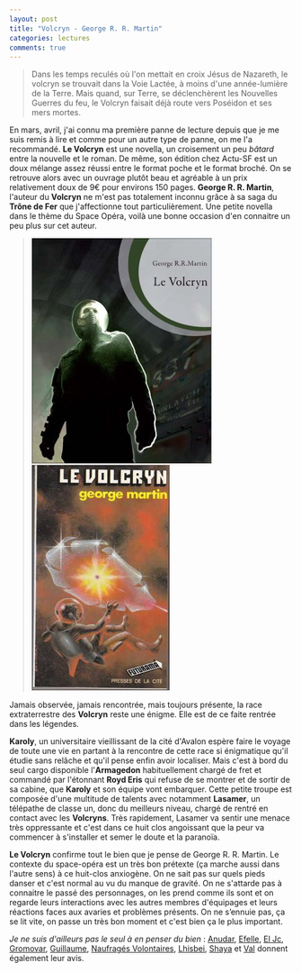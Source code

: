 ```yaml
---
layout: post
title: "Volcryn - George R. R. Martin"
categories: lectures
comments: true
---
```



> Dans les temps reculés où l'on mettait en croix Jésus de Nazareth, le volcryn se trouvait dans la Voie Lactée, à moins d'une année-lumière de la Terre. Mais quand, sur Terre, se déclenchèrent les Nouvelles Guerres du feu, le Volcryn faisait déjà route vers Poséidon et ses mers mortes.

En mars, avril, j'ai connu ma première panne de lecture depuis que je me suis remis à lire et comme pour un autre type de panne, on me l'a recommandé. **Le Volcryn** est une novella, un croisement un peu *bâtard* entre la nouvelle et le roman. De même, son édition chez Actu-SF est un doux mélange assez réussi entre le format poche et le format broché. On se retrouve alors avec un ouvrage plutôt beau et agréable à un prix relativement doux de 9€ pour environs 150 pages. **George R. R. Martin**, l'auteur du **Volcryn** ne m'est pas totalement inconnu grâce à sa saga du **Trône de Fer** que j'affectionne tout particulièrement. Une petite novella dans le thème du Space Opéra, voilà une bonne occasion d'en connaitre un peu plus sur cet auteur.

> ![ActuSF](https://github.com/homeostasie/bouquins/raw/master/_pics/lv/martin_george-raymond-richard/volcryn-1.jpg) ![Version Originale](https://github.com/homeostasie/bouquins/raw/master/_pics/lv/martin_george-raymond-richard/volcryn-2.jpg)

Jamais observée, jamais rencontrée, mais toujours présente, la race extraterrestre des **Volcryn** reste une énigme. Elle est de ce faite rentrée dans les légendes. 

**Karoly**, un universitaire vieillissant de la cité d'Avalon espère faire le voyage de toute une vie en partant à la rencontre de cette race si énigmatique qu'il étudie sans relâche et qu'il pense enfin avoir localiser. Mais c'est à bord du seul cargo disponible l'**Armagedon** habituellement chargé de fret et commandé par l'étonnant **Royd Eris** qui refuse de se montrer et de sortir de sa cabine, que **Karoly** et son équipe vont embarquer. Cette petite troupe est composée d'une multitude de talents avec notamment **Lasamer**, un télépathe de classe un, donc du meilleurs niveau, chargé de rentré en contact avec les **Volcryns**. Très rapidement, Lasamer va sentir une menace très oppressante et c'est dans ce huit clos angoissant que la peur va commencer à s'installer et semer le doute et la paranoïa.

**Le Volcryn** confirme tout le bien que je pense de George R. R. Martin. Le contexte du space-opéra est un très bon prétexte (ça marche aussi dans l'autre sens) à ce huit-clos anxiogène. On ne sait pas sur quels pieds danser et c'est normal au vu du manque de gravité. On ne s'attarde pas à connaitre le passé des personnages, on les prend comme ils sont et on regarde leurs interactions avec les autres membres d'équipages et leurs réactions faces aux avaries et problèmes présents. On ne s’ennuie pas, ça se lit vite, on passe un très bon moment et c'est bien ça le plus important.

*Je ne suis d'ailleurs pas le seul à en penser du bien* : [Anudar](http://grandebibliotheque.blogspot.fr/2012/01/le-volcryn.html), [Efelle](http://efelle.canalblog.com/archives/2010/07/28/18691980.html), 
[El Jc](http://www.planete-sf.org/index.php?search=volcryn#post666), [Gromovar](http://quoideneufsurmapile.blogspot.fr/2010/06/dix-petits-negres.html), [Guillaume](http://www.traqueur-stellaire.net/2010/11/le-volcryn-george-martin/), [Naufragés Volontaires](http://naufragesvolontaires.blogspot.fr/2011/08/le-volcryn-de-grr-martin.html), [Lhisbei](http://rsfblog.canalblog.com/archives/2010/08/30/18723514.html), [Shaya](http://parchmentsha.blogspot.fr/2011/04/le-volcryn-de-george-r-r-martin.html) et [Val](http://www.valunivers.fr/science-fiction-sf/george-r-r-martin-le-volcryn/) donnent également leur avis. 
